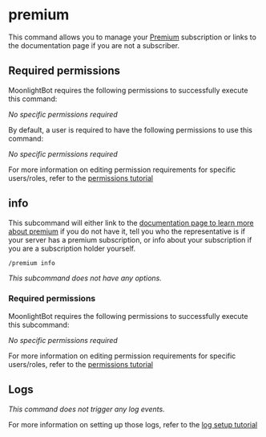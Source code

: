 # premium

This command allows you to manage your [Premium](../support-our-work/premium.md) subscription or links to the documentation page if you are not a subscriber.

## Required permissions

MoonlightBot requires the following permissions to successfully execute this command:

_No specific permissions required_

By default, a user is required to have the following permissions to use this command:

_No specific permissions required_

For more information on editing permission requirements for specific users/roles, refer to the [permissions tutorial](../get-started/permission-tutorial.md)

## info

This subcommand will either link to the [documentation page to learn more about premium](../support-our-work/premium.md) if you do not have it, tell you who the representative is if your server has a premium subscription, or info about your subscription if you are a subscription holder yourself.

```
/premium info
```

_This subcommand does not have any options._

### Required permissions

MoonlightBot requires the following permissions to successfully execute this subcommand:

_No specific permissions required_

For more information on editing permission requirements for specific users/roles, refer to the [permissions tutorial](../get-started/permission-tutorial.md)

## Logs

_This command does not trigger any log events._

For more information on setting up those logs, refer to the [log setup tutorial](../#logging)
